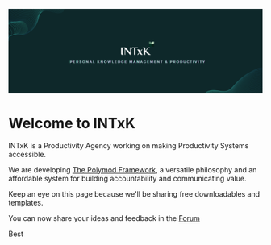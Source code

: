 ![INTxK Github](/banner.png)

# Welcome to INTxK

INTxK is a Productivity Agency working on making Productivity Systems accessible.

We are developing [The Polymod Framework](https://thepolymodframework.carrd.co), a versatile philosophy and an affordable system for building accountability and communicating value.

Keep an eye on this page because we'll be sharing free downloadables and templates.

You can now share your ideas and feedback in the [Forum](https://github.com/INTxK/Forum/issues)

Best
